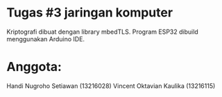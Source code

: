 # Tugas #3 jaringan komputer

Kriptografi dibuat dengan library mbedTLS. Program ESP32 dibuild menggunakan Arduino IDE.

# Anggota:
Handi Nugroho Setiawan (13216028)
Vincent Oktavian Kaulika (13216115)

